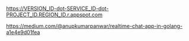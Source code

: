 https://VERSION_ID-dot-SERVICE_ID-dot-PROJECT_ID.REGION_ID.r.appspot.com

https://medium.com/@anupkumarpanwar/realtime-chat-app-in-golang-a1e4e9d01fea